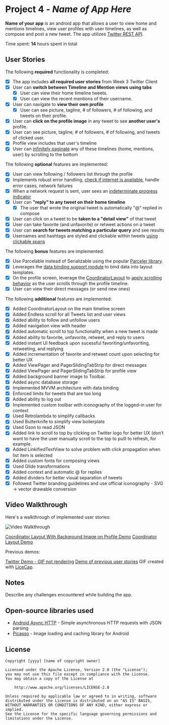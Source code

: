 # Project 4 - *Name of App Here*

**Name of your app** is an android app that allows a user to view home and mentions timelines, view user profiles with user timelines, as well as compose and post a new tweet. The app utilizes [Twitter REST API](https://dev.twitter.com/rest/public).

Time spent: **14** hours spent in total

## User Stories

The following **required** functionality is completed:

* [x] The app includes **all required user stories** from Week 3 Twitter Client
* [x] User can **switch between Timeline and Mention views using tabs**
  * [x] User can view their home timeline tweets.
  * [x] User can view the recent mentions of their username.
* [x] User can navigate to **view their own profile**
  * [x] User can see picture, tagline, # of followers, # of following, and tweets on their profile.
* [x] User can **click on the profile image** in any tweet to see **another user's** profile.
 * [x] User can see picture, tagline, # of followers, # of following, and tweets of clicked user.
 * [x] Profile view includes that user's timeline
* [x] User can [infinitely paginate](http://guides.codepath.com/android/Endless-Scrolling-with-AdapterViews-and-RecyclerView) any of these timelines (home, mentions, user) by scrolling to the bottom

The following **optional** features are implemented:

* [x] User can view following / followers list through the profile
* [x] Implements robust error handling, [check if internet is available](http://guides.codepath.com/android/Sending-and-Managing-Network-Requests#checking-for-network-connectivity), handle error cases, network failures
* [x] When a network request is sent, user sees an [indeterminate progress indicator](http://guides.codepath.com/android/Handling-ProgressBars#progress-within-actionbar)
* [x] User can **"reply" to any tweet on their home timeline**
  * [x] The user that wrote the original tweet is automatically "@" replied in compose
* [x] User can click on a tweet to be **taken to a "detail view"** of that tweet
 * [x] User can take favorite (and unfavorite) or retweet actions on a tweet
* [x] User can **search for tweets matching a particular query** and see results
* [x] Usernames and hashtags are styled and clickable within tweets [using clickable spans](http://guides.codepath.com/android/Working-with-the-TextView#creating-clickable-styled-spans)

The following **bonus** features are implemented:

* [x] Use Parcelable instead of Serializable using the popular [Parceler library](http://guides.codepath.com/android/Using-Parceler).
* [x] Leverages the [data binding support module](http://guides.codepath.com/android/Applying-Data-Binding-for-Views) to bind data into layout templates.
* [x] On the profile screen, leverage the [CoordinatorLayout](http://guides.codepath.com/android/Handling-Scrolls-with-CoordinatorLayout#responding-to-scroll-events) to [apply scrolling behavior](https://hackmd.io/s/SJyDOCgU) as the user scrolls through the profile timeline.
* [x] User can view their direct messages (or send new ones)

The following **additional** features are implemented:

* [x] Added CoordinatorLayout on the main timeline screen
* [x] Added Endless scroll for all Tweets list and user views
* [x] Added ability to follow and unfollow users
* [x] Added navigation view with header
* [x] Added automatic scroll to top functionality when a new tweet is made
* [x] Added ability to favorite, unfavorite, retweet, and reply to users
* [x] Added instant UI feedback upon sucessful favoriting/unfavoriting, retweeting, and replying
* [x] Added incrementation of favorite and retweet count upon selecting for better UX
* [x] Added ViewPager and PagerSlidingTabStrip for direct messages
* [x] Added ViewPager and PagerSlidingTabStrip for profile view
* [x] Added background banner image to Toolbar.
* [x] Added async database storage
* [x] Implemented MVVM architecture with data binding
* [x] Enforced limits for tweets that are too long
* [x] Added ability to log out
* [x] Implemented custom toolbar with iconography of the logged-in user for context
* [x] Used Retrolambda to simplify callbacks
* [x] Used Butterknife to simplify view boilerplate
* [x] Used Gson to read JSON
* [x] Added link to scroll to top by clicking on Twitter logo for better UX (don’t want to have the user manually scroll to the top to pulll to refresh, for example.
* [x] Added LinkifiedTextView to solve problem with click propagation when list item is selected
* [x] Added custom fonts for composing views
* [x] Used Glide transformations
* [x] Added context and automatic @ for replies
* [x] Added dividers for better visual separation of tweets
* [x] Followed Twitter branding guidelines and use official iconography - SVG -> vector drawable
conversion

## Video Walkthrough

Here's a walkthrough of implemented user stories:

<img src='http://i.imgur.com/i3vyiEo.gif' title='Video Walkthrough' width='' alt='Video Walkthrough' />

[Coordinator Layout With Background Image on Profile Demo](http://i.imgur.com/lQoxoLh.gif)
[Coordinator Layout Demo](http://i.imgur.com/dMJa6ag.gif)

Previous demos:

[Twitter Demo - GIF not rendering](http://i.imgur.com/i3vyiEo.gif)
[Demo of previous user stories](http://i.imgur.com/DtyQkHM.gif)
GIF created with [LiceCap](http://www.cockos.com/licecap/).

## Notes

Describe any challenges encountered while building the app.

## Open-source libraries used

- [Android Async HTTP](https://github.com/loopj/android-async-http) - Simple asynchronous HTTP requests with JSON parsing
- [Picasso](http://square.github.io/picasso/) - Image loading and caching library for Android

## License

    Copyright [yyyy] [name of copyright owner]

    Licensed under the Apache License, Version 2.0 (the "License");
    you may not use this file except in compliance with the License.
    You may obtain a copy of the License at

        http://www.apache.org/licenses/LICENSE-2.0

    Unless required by applicable law or agreed to in writing, software
    distributed under the License is distributed on an "AS IS" BASIS,
    WITHOUT WARRANTIES OR CONDITIONS OF ANY KIND, either express or implied.
    See the License for the specific language governing permissions and
    limitations under the License.